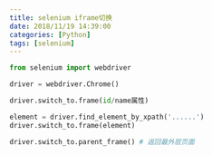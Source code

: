```yaml
---
title: selenium iframe切换
date: 2018/11/19 14:39:00
categories: [Python]
tags: [selenium]
---
```


```python
from selenium import webdriver

driver = webdriver.Chrome()
```

```python
driver.switch_to.frame(id/name属性)
```

```python
element = driver.find_element_by_xpath('......')
driver.switch_to.frame(element)
```

```python
driver.switch_to.parent_frame()	# 返回最外层页面
```

